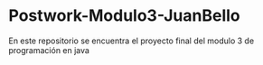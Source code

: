 # Postwork-Modulo3-JuanBello
En este repositorio se encuentra el proyecto final del modulo 3 de programación en java
